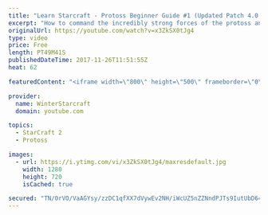 ```yaml
---
title: "Learn Starcraft - Protoss Beginner Guide #1 (Updated Patch 4.0 FREE TO PLAY)"
excerpt: "How to command the incredibly strong forces of the protoss and cover weaknesses against the other inferior races. Updated for patch 4.0! This guide is not intended for COMPLETELY new players, but those who have played several games/campaign missions and grasp the very basics."
originalUrl: https://youtube.com/watch?v=x3ZkSX0tJg4
type: video
price: Free
length: PT49M41S
publishedDateTime: 2017-11-26T11:51:55Z
heat: 62

featuredContent: "<iframe width=\"800\" height=\"500\" frameborder=\"0\" src=\"https://www.youtube.com/embed/x3ZkSX0tJg4\" allow=\"accelerometer; autoplay; encrypted-media; gyroscope; picture-in-picture\" allowfullscreen></iframe>"

provider:
  name: WinterStarcraft
  domain: youtube.com

topics:
  - StarCraft 2
  - Protoss

images:
  - url: https://i.ytimg.com/vi/x3ZkSX0tJg4/maxresdefault.jpg
    width: 1280
    height: 720
    isCached: true

secured: "TN/0rVO/VaAGYsy/zzDC1qfXX7dVywEv2NH/iWcUZ5nZZNndPJTs9IutUbD64R5ePEEvWFdEMZ/b5pU7w4NZAXgiBWeGEo/6MarqMB7dzVSoHl3xIqJtd7kkYBH8P7L8KRS0qRLFX8LOp8IbjVh7wZDxufRXpCev5dWVnstLleRK9V0NIfLdwlJ3bDk6EDhL/Dq+6C46OiMMqOfyEc6U6qT6y2PLSFMVKL+3KgVbW36dg3wIIZO/m4kq3xuIoKs5ZfcAle4FnyVHpCFBf0nmJRQzM6KgX+qvscPyxb7yHeneDsGZn5ugMgTYG6XimoBeoL+5DaKhfLFJVCignlUrEeogYJlNTe1VG2CpyrHzk+oHBB5TzNnDuvG2dIb1gPoYqW72erQ4b5IqzWzGEArDDk67igTRewz/EHGmswePwxc4kS2MHusT22fc1IO4tliK;81WhcwSc8e4vxs6P6b1eWw=="
---
```


